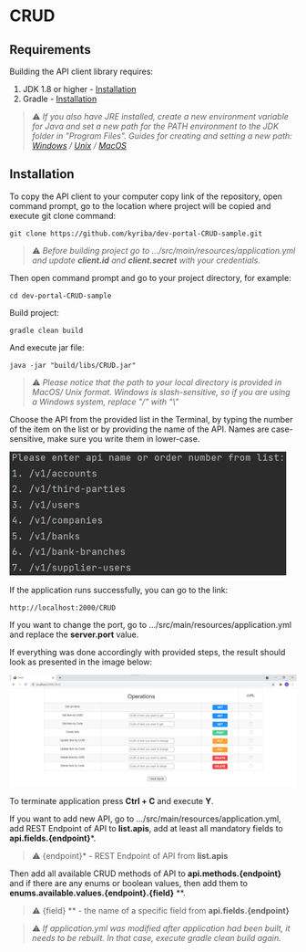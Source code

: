 # CRUD

## Requirements

Building the API client library requires:
1. JDK 1.8 or higher - [Installation](https://www.oracle.com/java/technologies/javase-downloads.html)
2. Gradle - [Installation](https://gradle.org/install/)

> :warning: *If you also have JRE installed, create a new environment variable for Java and set a new path for the PATH environment to the JDK folder in "Program Files".
> Guides for creating and setting a new path: 
> [Windows](https://stackoverflow.com/a/35623142) 
> / [Unix](https://linuxize.com/post/how-to-set-and-list-environment-variables-in-linux/?__cf_chl_managed_tk__=2d828b14fa177654a647a55ddfd6c806684ba724-1623071966-0-AQljDh9QvmnbGDiK9JEyOIzDsAnC1zFP3J8sHt1Rq5PuJ6vmiibCZCiYTQF1w-VaFoGl2Xp0uOYGFGH7uaNxWbX-S7qW84E3xKzPpdm2g1alzFj3X-mlJGemcio1_AcmIw1T1P_SjgjqhTWCRjTV6-aw39KSFnFtNmcori6DHk9fiRCPHFJWiqJ8bE5Ps4Z0BW0SLQ0M08ZI_-zne14-sqX6I0VyKLPh_43Y8U_KQPgVpSHvPyh2hhPmEWmrymHEzTb9fC2qNwtHXI81nbqj2s8BiilvJ-NAhFB7dQ4_nwY7hCOda0XP6fSicXuBHKrJChBE4ynd_7Kk1BJizfvB0zAx5OCxKPGJTJCiLHKj4Ompnrxb229jpGc6p4JfBd9Oz-J-7HAN81SAQxyONgSGp5fYGSGzedoL5jOgioCIoQvTq0ce3hFDGpBaz1ShHym71eixeNjJAk2m7cNHVwSfhqM-jAUPRFANj_QLIzuwkxy_pdb3kZ5mH1GzKT0gXH_rfMSctm8-PkHn0Yzgjr3ne8I9de0df7-8EOA53Qw5Zq0Ed6Yw-evxD7TJuFKspdjUe6ZdbdsmrjHgPZl7WBaNKGhNDpHZxWRA_R5TDqH57oqtngzMW8IsEwQSXmIZToWCoU4SM15_D2SL_SNU2OAwslmmg0-8z8fMQ9nC4MvIDB_RAubUFonkPL60VTu10xg4XmahsxBbF8SNKe_INR0bLBOLZmVA0ijhD_h1-UusutbdarDHKuxaursdW6Jb8gcn3A) 
> / [MacOS](https://apple.stackexchange.com/a/229941)*
## Installation

To copy the API client to your computer copy link of the repository, open command prompt, go to the location where project will be copied and execute git clone command:

```git
git clone https://github.com/kyriba/dev-portal-CRUD-sample.git
```

> :warning: *Before building project go to .../src/main/resources/application.yml and update **client.id** and **client.secret** with your credentials.*

Then open command prompt and go to your project directory, for example:

```shell
cd dev-portal-CRUD-sample
```

Build project:

```shell
gradle clean build
```

And execute jar file:

```shell
java -jar "build/libs/CRUD.jar"
```

> :warning: *Please notice that the path to your local directory is provided in MacOS/ Unix format. Windows is slash-sensitive, so if you are using a Windows system, replace "/" with "\\"*

Choose the API from the provided list in the Terminal, by typing the number of the item on the list or by providing the name of the API. Names are case-sensitive, make sure you write them in lower-case.

![img_1.png](img_1.png)

If the application runs successfully, you can go to the link:

```link
http://localhost:2000/CRUD
```

If you want to change the port, go to .../src/main/resources/application.yml and replace the **server.port** value.

If everything was done accordingly with provided steps, the result should look as presented in the image below:

![img.png](img.png)

To terminate application press **Ctrl + C** and execute **Y**.

If you want to add new API, go to .../src/main/resources/application.yml, add REST Endpoint of API to **list.apis**, add at least all mandatory fields to **api.fields.{endpoint}***.

> :warning: {endpoint}* - REST Endpoint of API from **list.apis**

Then add all available CRUD methods of API to **api.methods.{endpoint}** and if there are any enums or boolean values, 
then add them to **enums.available.values.{endpoint}.{field}** **.

> :warning: {field} ** - the name of a specific field from **api.fields.{endpoint}**

> :warning: *If application.yml was modified after application had been built, it needs to be rebuilt. In that case, execute gradle clean build again.*
